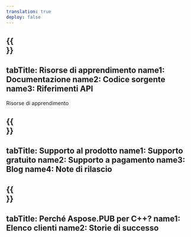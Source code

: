 ```yaml
---
translation: true
deploy: false
---
```


{{<section learningresources>}}
---
tabTitle: Risorse di apprendimento
name1: Documentazione
name2: Codice sorgente
name3: Riferimenti API
---

Risorse di apprendimento

{{<section support>}}
---
tabTitle: Supporto al prodotto
name1: Supporto gratuito
name2: Supporto a pagamento
name3: Blog
name4: Note di rilascio
---

{{<section why>}}
---
tabTitle: Perché Aspose.PUB per C++?
name1: Elenco clienti
name2: Storie di successo
---